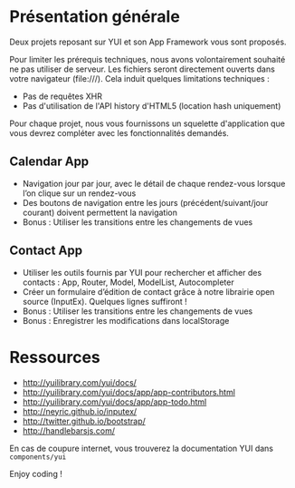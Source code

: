 

# Présentation générale


Deux projets reposant sur YUI et son App Framework vous sont proposés.

Pour limiter les prérequis techniques, nous avons volontairement souhaité ne pas utiliser de serveur.
Les fichiers seront directement ouverts dans votre navigateur (file:///). Cela induit quelques 
limitations techniques :

* Pas de requêtes XHR
* Pas d'utilisation de l'API history d'HTML5 (location hash uniquement)

Pour chaque projet, nous vous fournissons un squelette d'application que vous devrez compléter avec les fonctionnalités demandés.


## Calendar App

* Navigation jour par jour, avec le détail de chaque rendez-vous lorsque l’on clique sur un rendez-vous
* Des boutons de navigation entre les jours (précédent/suivant/jour courant) doivent permettent la navigation
* Bonus : Utiliser les transitions entre les changements de vues


## Contact App

* Utiliser les outils fournis par YUI pour rechercher et afficher des contacts : App, Router, Model, ModelList, Autocompleter
* Créer un formulaire d’édition de contact grâce à notre librairie open source (InputEx). Quelques lignes suffiront !
* Bonus : Utiliser les transitions entre les changements de vues
* Bonus : Enregistrer les modifications dans localStorage


# Ressources 

* http://yuilibrary.com/yui/docs/
* http://yuilibrary.com/yui/docs/app/app-contributors.html
* http://yuilibrary.com/yui/docs/app/app-todo.html
* http://neyric.github.io/inputex/
* http://twitter.github.io/bootstrap/
* http://handlebarsjs.com/


En cas de coupure internet, vous trouverez la documentation YUI dans `components/yui`


Enjoy coding !